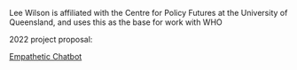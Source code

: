 Lee Wilson is affiliated with the Centre for Policy Futures at the
University of Queensland, and uses this as the base for work with WHO

2022 project proposal:

[Empathetic Chatbot](Empathetic_Chatbot "wikilink")